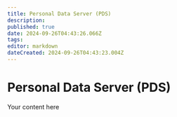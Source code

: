 ```yaml
---
title: Personal Data Server (PDS)
description: 
published: true
date: 2024-09-26T04:43:26.066Z
tags: 
editor: markdown
dateCreated: 2024-09-26T04:43:23.004Z
---
```


# Personal Data Server (PDS)
Your content here